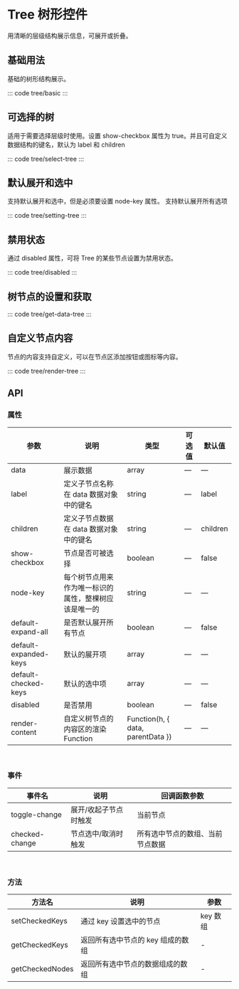 <script setup>
import basic from 'exam/tree/basic.vue'
import selectTree from 'exam/tree/select-tree.vue'
import settingTree from 'exam/tree/setting-tree.vue'
import disabled from 'exam/tree/disabled.vue'
import getDataTree from 'exam/tree/get-data-tree.vue'
import renderTree from 'exam/tree/render-tree.vue'
</script>

# Tree 树形控件

用清晰的层级结构展示信息，可展开或折叠。

## 基础用法

基础的树形结构展示。

::: code tree/basic
<basic></basic>
:::

## 可选择的树

适用于需要选择层级时使用。设置 show-checkbox 属性为 true。并且可自定义数据结构的键名，默认为 label 和 children

::: code tree/select-tree
<selectTree></selectTree>
:::

## 默认展开和选中

支持默认展开和选中，但是必须要设置 node-key 属性。 支持默认展开所有选项

::: code tree/setting-tree
<settingTree></settingTree>
:::

## 禁用状态

通过 disabled 属性，可将 Tree 的某些节点设置为禁用状态。

::: code tree/disabled
<disabled></disabled>
:::

## 树节点的设置和获取

::: code tree/get-data-tree
<getDataTree></getDataTree>
:::

## 自定义节点内容

节点的内容支持自定义，可以在节点区添加按钮或图标等内容。

::: code tree/render-tree
<renderTree></renderTree>
:::

## API

### 属性

| 参数                  | 说明                                                 | 类型                              | 可选值 | 默认值   |
| --------------------- | ---------------------------------------------------- | --------------------------------- | ------ | -------- |
| data                  | 展示数据                                             | array                             | —      | —        |
| label                 | 定义子节点名称在 data 数据对象中的键名               | string                            | —      | label    |
| children              | 定义子节点数据在 data 数据对象中的键名               | string                            | —      | children |
| show-checkbox         | 节点是否可被选择                                     | boolean                           | —      | false    |
| node-key              | 每个树节点用来作为唯一标识的属性，整棵树应该是唯一的 | string                            | —      | —        |
| default-expand-all    | 是否默认展开所有节点                                 | boolean                           | —      | false    |
| default-expanded-keys | 默认的展开项                                         | array                             | —      | —        |
| default-checked-keys  | 默认的选中项                                         | array                             | —      | —        |
| disabled              | 是否禁用                                             | boolean                           | —      | false    |
| render-content        | 自定义树节点的内容区的渲染 Function                  | Function(h, { data, parentData }) | —      | —        |

<br/>

### 事件

| 事件名         | 说明                  | 回调函数参数                     |
| -------------- | --------------------- | -------------------------------- |
| toggle-change  | 展开/收起子节点时触发 | 当前节点                         |
| checked-change | 节点选中/取消时触发   | 所有选中节点的数组、当前节点数据 |

<br/>

### 方法

| 方法名          | 说明                              | 参数     |
| --------------- | --------------------------------- | -------- |
| setCheckedKeys  | 通过 key 设置选中的节点           | key 数组 |
| getCheckedKeys  | 返回所有选中节点的 key 组成的数组 | -        |
| getCheckedNodes | 返回所有选中节点的数据组成的数组  | -        |
